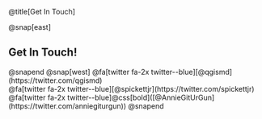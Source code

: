 @title[Get In Touch]

@snap[east]
<h2>Get In Touch!</h2>
@snapend
@snap[west]
@fa[twitter fa-2x twitter--blue][@qgismd](https://twitter.com/qgismd)<br>
@fa[twitter fa-2x twitter--blue][@spickettjr](https://twitter.com/spickettjr)<br>
@fa[twitter fa-2x twitter--blue]@css[bold]([@AnnieGitUrGun](https://twitter.com/anniegiturgun))
@snapend